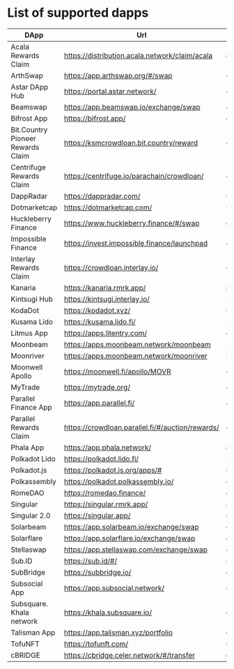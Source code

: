 
# List of supported dapps
|               DApp                |                       Url                        |          Tags           |
| --------------------------------- | ------------------------------------------------ | ----------------------- |
| Acala Rewards Claim               | https://distribution.acala.network/claim/acala   | crowdloans              |
| ArthSwap                          | https://app.arthswap.org/#/swap                  | defi,staking,evm        |
| Astar DApp Hub                    | https://portal.astar.network/                    | defi,staking,evm        |
| Beamswap                          | https://app.beamswap.io/exchange/swap            | defi,staking,evm        |
| Bifrost App                       | https://bifrost.app/                             | defi,crowdloans         |
| Bit.Country Pioneer Rewards Claim | https://ksmcrowdloan.bit.country/reward          | crowdloans              |
| Centrifuge Rewards Claim          | https://centrifuge.io/parachain/crowdloan/       | crowdloans              |
| DappRadar                         | https://dappradar.com/                           | utilities               |
| Dotmarketcap                      | https://dotmarketcap.com/                        | utilities               |
| Huckleberry Finance               | https://www.huckleberry.finance/#/swap           | defi,staking,evm        |
| Impossible Finance                | https://invest.impossible.finance/launchpad      | defi,evm                |
| Interlay Rewards Claim            | https://crowdloan.interlay.io/                   | crowdloans              |
| Kanaria                           | https://kanaria.rmrk.app/                        | nft                     |
| Kintsugi Hub                      | https://kintsugi.interlay.io/                    | staking,defi,crowdloans |
| KodaDot                           | https://kodadot.xyz/                             | nft                     |
| Kusama Lido                       | https://kusama.lido.fi/                          | staking,evm             |
| Litmus App                        | https://apps.litentry.com/                       | crowdloans,evm          |
| Moonbeam                          | https://apps.moonbeam.network/moonbeam           | staking,crowdloans,evm  |
| Moonriver                         | https://apps.moonbeam.network/moonriver          | staking,crowdloans,evm  |
| Moonwell Apollo                   | https://moonwell.fi/apollo/MOVR                  | defi,evm                |
| MyTrade                           | https://mytrade.org/                             | defi,evm                |
| Parallel Finance App              | https://app.parallel.fi/                         | defi                    |
| Parallel Rewards Claim            | https://crowdloan.parallel.fi/#/auction/rewards/ | crowdloans              |
| Phala App                         | https://app.phala.network/                       | defi,staking            |
| Polkadot Lido                     | https://polkadot.lido.fi/                        | staking,evm             |
| Polkadot.js                       | https://polkadot.js.org/apps/#                   | utilities               |
| Polkassembly                      | https://polkadot.polkassembly.io/                | community               |
| RomeDAO                           | https://romedao.finance/                         | defi,staking,evm        |
| Singular                          | https://singular.rmrk.app/                       | nft                     |
| Singular 2.0                      | https://singular.app/                            | nft                     |
| Solarbeam                         | https://app.solarbeam.io/exchange/swap           | defi,staking,evm        |
| Solarflare                        | https://app.solarflare.io/exchange/swap          | defi,staking,evm        |
| Stellaswap                        | https://app.stellaswap.com/exchange/swap         | defi,staking,evm        |
| Sub.ID                            | https://sub.id/#/                                | utilities               |
| SubBridge                         | https://subbridge.io/                            | defi,evm                |
| Subsocial App                     | https://app.subsocial.network/                   | community               |
| Subsquare. Khala network          | https://khala.subsquare.io/                      | community               |
| Talisman App                      | https://app.talisman.xyz/portfolio               | defi,crowdloans         |
| TofuNFT                           | https://tofunft.com/                             | nft,evm                 |
| cBRIDGE                           | https://cbridge.celer.network/#/transfer         | defi,evm                |
